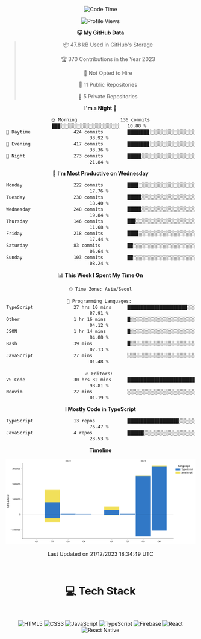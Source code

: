 <div align="center">

  <!--START_SECTION:waka-->
![Code Time](http://img.shields.io/badge/Code%20Time-296%20hrs%2047%20mins-blue)

![Profile Views](http://img.shields.io/badge/Profile%20Views-0-blue)

**🐱 My GitHub Data** 

> 📦 47.8 kB Used in GitHub's Storage 
 > 
> 🏆 370 Contributions in the Year 2023
 > 
> 🚫 Not Opted to Hire
 > 
> 📜 11 Public Repositories 
 > 
> 🔑 5 Private Repositories 
 > 
**I'm a Night 🦉** 

```text
🌞 Morning                136 commits         ███░░░░░░░░░░░░░░░░░░░░░░   10.88 % 
🌆 Daytime                424 commits         ████████░░░░░░░░░░░░░░░░░   33.92 % 
🌃 Evening                417 commits         ████████░░░░░░░░░░░░░░░░░   33.36 % 
🌙 Night                  273 commits         █████░░░░░░░░░░░░░░░░░░░░   21.84 % 
```
📅 **I'm Most Productive on Wednesday** 

```text
Monday                   222 commits         ████░░░░░░░░░░░░░░░░░░░░░   17.76 % 
Tuesday                  230 commits         █████░░░░░░░░░░░░░░░░░░░░   18.40 % 
Wednesday                248 commits         █████░░░░░░░░░░░░░░░░░░░░   19.84 % 
Thursday                 146 commits         ███░░░░░░░░░░░░░░░░░░░░░░   11.68 % 
Friday                   218 commits         ████░░░░░░░░░░░░░░░░░░░░░   17.44 % 
Saturday                 83 commits          ██░░░░░░░░░░░░░░░░░░░░░░░   06.64 % 
Sunday                   103 commits         ██░░░░░░░░░░░░░░░░░░░░░░░   08.24 % 
```


📊 **This Week I Spent My Time On** 

```text
🕑︎ Time Zone: Asia/Seoul

💬 Programming Languages: 
TypeScript               27 hrs 10 mins      ██████████████████████░░░   87.91 % 
Other                    1 hr 16 mins        █░░░░░░░░░░░░░░░░░░░░░░░░   04.12 % 
JSON                     1 hr 14 mins        █░░░░░░░░░░░░░░░░░░░░░░░░   04.00 % 
Bash                     39 mins             █░░░░░░░░░░░░░░░░░░░░░░░░   02.13 % 
JavaScript               27 mins             ░░░░░░░░░░░░░░░░░░░░░░░░░   01.48 % 

🔥 Editors: 
VS Code                  30 hrs 32 mins      █████████████████████████   98.81 % 
Neovim                   22 mins             ░░░░░░░░░░░░░░░░░░░░░░░░░   01.19 % 
```

**I Mostly Code in TypeScript** 

```text
TypeScript               13 repos            ███████████████████░░░░░░   76.47 % 
JavaScript               4 repos             ██████░░░░░░░░░░░░░░░░░░░   23.53 % 
```



**Timeline**

![Lines of Code chart](https://raw.githubusercontent.com/SONGDAM/SONGDAM/master/assets/bar_graph.png)


 Last Updated on 21/12/2023 18:34:49 UTC
<!--END_SECTION:waka-->

  
 <br>
  
# 💻 Tech Stack
  
</div>

</br>

<div align="center">

   ![HTML5](https://img.shields.io/badge/html5-%23E34F26.svg?style=for-the-badge&logo=html5&logoColor=white) ![CSS3](https://img.shields.io/badge/css3-%231572B6.svg?style=for-the-badge&logo=css3&logoColor=white) ![JavaScript](https://img.shields.io/badge/javascript-%23323330.svg?style=for-the-badge&logo=javascript&logoColor=%23F7DF1E) 
 ![TypeScript](https://img.shields.io/badge/typescript-%23007ACC.svg?style=for-the-badge&logo=typescript&logoColor=white)
  ![Firebase](https://img.shields.io/badge/firebase-%23039BE5.svg?style=for-the-badge&logo=firebase) 
 ![React](https://img.shields.io/badge/react-%2320232a.svg?style=for-the-badge&logo=react&logoColor=%2361DAFB) ![React Native](https://img.shields.io/badge/react_native-%2320232a.svg?style=for-the-badge&logo=react&logoColor=%2361DAFB) 

 
</div>
